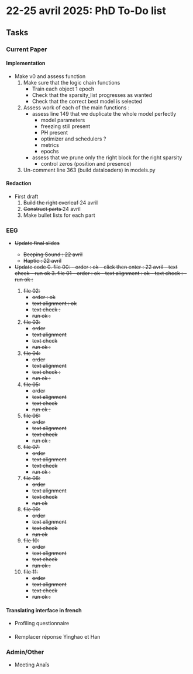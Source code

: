 # 22-25 avril 2025: PhD To-Do list

## Tasks
### Current Paper
#### Implementation
- Make v0 and assess function 
    1. Make sure that the logic chain functions
        - Train each object 1 epoch
        - Check that the sparsity_list progresses as wanted
        - Check that the correct best model is selected
    2. Assess work of each of the main functions : 
        - assess line 149 that we duplicate the whole model perfectly
            - model parameters
            - freezing still present
            - PH present
            - optimizer and schedulers ? 
            - metrics
            - epochs
        - assess that we prune only the right block for the right sparsity
            - control zeros (position and presence)
    3. Un-comment line 363 (build dataloaders) in models.py

#### Redaction 
- First draft 
    1. <del> Build the right overleaf </del> 24 avril
    2. <del> Construct parts </del> 24 avril
    3. Make bullet lists for each part

### EEG 
- <del>Update final slides
    - <del> Beeping Sound </del>: 22 avril
    - <del> Haptic </del>: 22 avril
- <del>Update code
    0. file 00:
        - <del>order : ok 
        - <del> click then enter : 22 avril
        - <del>text check 
        - <del>run ok
    3. file 01
        - <del> order : ok
        - <del>text alignment : ok
        - <del>text check : 
        - <del>run ok :
    1. file 02:
        - <del>order : ok
        - <del>text alignment : ok
        - <del>text check : 
        - <del>run ok :
    1. file 03:
        - <del>order
        - <del>text alignment
        - <del>text check
        - <del>run ok :
    1. file 04:
        - <del>order 
        - <del>text alignment 
        - <del>text check : 
        - <del>run ok :
    1. file 05:
        - <del>order 
        - <del>text alignment
        - <del>text check 
        - <del>run ok :
    1. file 06:
        - <del>order 
        - <del>text alignment 
        - <del>text check 
        - <del>run ok :
    1. file 07:
        - <del>order 
        - <del>text alignment 
        - <del>text check 
        - <del>run ok :
    1. file 08:
        - <del>order 
        - <del>text alignment 
        - <del>text check 
        - <del>run ok
    1. file 09:
        - <del>order 
        - <del>text alignment 
        - <del>text check 
        - <del>run ok
    1. file 10:
        - <del>order 
        - <del>text alignment 
        - <del>text check 
        - <del>run ok :
    1. file 11:
        - <del>order 
        - <del>text alignment 
        - <del>text check 
        - <del>run ok :
#### Translating interface in french
- Profiling questionnaire
#### 
- Remplacer réponse Yinghao et Han

### Admin/Other
- Meeting Anaïs


